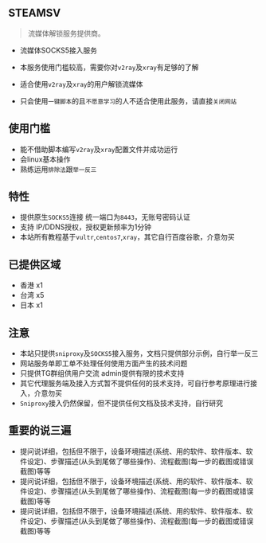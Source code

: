 ## STEAMSV 

> 流媒体解锁服务提供商。

- 流媒体SOCKS5接入服务

- 本服务使用门槛较高，需要你对`v2ray`及`xray`有足够的了解
- 适合使用`v2ray`及`xray`的用户解锁流媒体
- 只会使用`一键脚本`的且`不愿意学习`的人不适合使用此服务，请直接`关闭网站`

## 使用门槛

- 能不借助脚本编写`v2ray`及`xray`配置文件并成功运行
- 会linux基本操作
- 熟练运用`排除法`跟`举一反三`

## 特性

- 提供原生`SOCKS5`连接 统一端口为`8443`，无账号密码认证
- 支持 IP/DDNS授权，授权更新频率为1分钟
- 本站所有教程基于`vultr`,`centos7`,`xray`，其它自行百度谷歌，介意勿买

## 已提供区域
  - 香港 x1
  - 台湾 x5
  - 日本 x1

## 注意

- 本站只提供`sniproxy`及`SOCKS5`接入服务，文档只提供部分示例，自行举一反三
- 网站服务单即工单不处理任何使用方面产生的技术问题
- 只提供TG群组供用户交流 admin提供有限的技术支持
- 其它代理服务端及接入方式暂不提供任何的技术支持，可自行参考原理进行接入，介意勿买
- `Sniproxy`接入仍然保留，但不提供任何文档及技术支持，自行研究

## 重要的说三遍

- 提问说详细，包括但不限于，设备环境描述(系统、用的软件、软件版本、软件设定)、步骤描述(从头到尾做了哪些操作)、流程截图(每一步的截图或错误截图)等等
- 提问说详细，包括但不限于，设备环境描述(系统、用的软件、软件版本、软件设定)、步骤描述(从头到尾做了哪些操作)、流程截图(每一步的截图或错误截图)等等
- 提问说详细，包括但不限于，设备环境描述(系统、用的软件、软件版本、软件设定)、步骤描述(从头到尾做了哪些操作)、流程截图(每一步的截图或错误截图)等等

